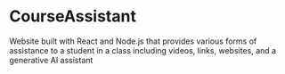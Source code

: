 # CourseAssistant
Website built with React and Node.js that provides various forms of assistance to a student in a class including videos, links, websites, and a generative AI assistant
